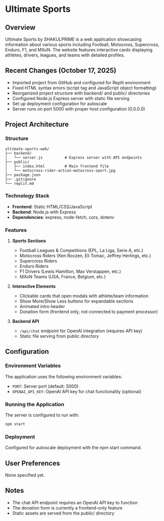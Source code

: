 # Ultimate Sports

## Overview
Ultimate Sports by SHAKULPRIME is a web application showcasing information about various sports including Football, Motocross, Supercross, Enduro, F1, and MXoN. The website features interactive cards displaying athletes, drivers, leagues, and teams with detailed profiles.

## Recent Changes (October 17, 2025)
- Imported project from GitHub and configured for Replit environment
- Fixed HTML syntax errors (script tag and JavaScript object formatting)
- Reorganized project structure with backend/ and public/ directories
- Configured Node.js Express server with static file serving
- Set up deployment configuration for autoscale
- Server runs on port 5000 with proper host configuration (0.0.0.0)

## Project Architecture

### Structure
```
ultimate-sports-web/
├── backend/
│   └── server.js          # Express server with API endpoints
├── public/
│   ├── index.html         # Main frontend file
│   └── motocross-rider-action-motocross-sport.jpg
├── package.json
├── .gitignore
└── replit.md
```

### Technology Stack
- **Frontend**: Static HTML/CSS/JavaScript
- **Backend**: Node.js with Express
- **Dependencies**: express, node-fetch, cors, dotenv

### Features
1. **Sports Sections**
   - Football Leagues & Competitions (EPL, La Liga, Serie A, etc.)
   - Motocross Riders (Ken Roczen, Eli Tomac, Jeffrey Herlings, etc.)
   - Supercross Riders
   - Enduro Riders
   - F1 Drivers (Lewis Hamilton, Max Verstappen, etc.)
   - MXoN Teams (USA, France, Belgium, etc.)

2. **Interactive Elements**
   - Clickable cards that open modals with athlete/team information
   - Show More/Show Less buttons for expandable sections
   - Animated intro header
   - Donation form (frontend only, not connected to payment processor)

3. **Backend API**
   - `/api/chat` endpoint for OpenAI integration (requires API key)
   - Static file serving from public directory

## Configuration

### Environment Variables
The application uses the following environment variables:
- `PORT`: Server port (default: 5000)
- `OPENAI_API_KEY`: OpenAI API key for chat functionality (optional)

### Running the Application
The server is configured to run with:
```bash
npm start
```

### Deployment
Configured for autoscale deployment with the npm start command.

## User Preferences
None specified yet.

## Notes
- The chat API endpoint requires an OpenAI API key to function
- The donation form is currently a frontend-only feature
- Static assets are served from the public/ directory
